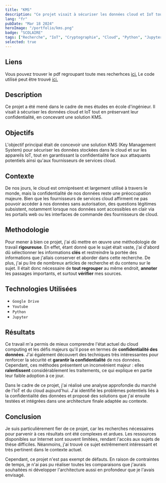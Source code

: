 ```yaml
---
title: "KMS"
description: "Ce projet visait à sécuriser les données cloud et IoT tout en préservant leur confidentialité, en concevant une solution KMS."
lang: "fr"
pubDate: "Mar 18 2024"
heroImage: "/portfolio/kms.png"
badge: "SCOLAIRE"
tags: ["Recherche", "IoT", "Cryptographie", "Cloud", "Python", "Jupyter"]
selected: true
---
```


## **Liens**
Vous pouvez trouver le pdf regroupant toute mes recherhces [ici.](https://drive.google.com/file/d/1UkKAquoLUDmB5lMYlOXcaKfMmTrNvRhJ/view?usp=sharing)
Le code utilisé peut être trouvé [ici.](https://github.com/IssamSisbane/kms)

## **Description**
Ce projet a été mené dans le cadre de mes études en école d'ingénieur. Il visait à sécuriser les données cloud et IoT tout en préservant leur confidentialité, en concevant une solution KMS.

## **Objectifs**
L'objectif principal était de concevoir une solution KMS (Key Management System) pour sécuriser les données stockées dans le cloud et sur les appareils IoT, tout en garantissant la confidentialité face aux attaquants potentiels ainsi qu'aux fournisseurs de services cloud.

## **Contexte**
De nos jours, le cloud est omniprésent et largement utilisé à travers le monde, mais la confidentialité de nos données reste une préoccupation majeure. Bien que les fournisseurs de services cloud affirment ne pas pouvoir accéder à nos données sans autorisation, des questions légitimes subsistent, notamment lorsque nos données sont accessibles en clair via les portails web ou les interfaces de commande des fournisseurs de cloud.


## **Methodologie**
Pour mener à bien ce projet, j'ai dû mettre en œuvre une méthodologie de travail **rigoureuse**. En effet, étant donné que le sujet était vaste, j'ai d'abord dû sélectionner les informations **clés** et restreindre la portée des informations que j'allais conserver et aborder dans cette recherche. De plus, j'ai pu lire de nombreux articles de recherche et du contenu sur le sujet. Il était donc nécessaire de **tout regrouper** au même endroit, **annoter** les passages importants, et surtout **vérifier** mes sources.

## **Technologies Utilisées**
* `Google Drive`
* `Youtube`
* `Python`
* `Jupyter`

## **Résultats**
Ce travail m'a permis de mieux comprendre l'état actuel du cloud computing et les défis majeurs qu'il pose en termes de **confidentialité des données**. J'ai également découvert des techniques très intéressantes pour renforcer la sécurité et **garantir la confidentialité** de nos données. Cependant, ces méthodes présentent un inconvénient majeur : elles **ralentissent** considérablement les traitements, ce qui explique en partie leur faible adoption à ce jour.

Dans le cadre de ce projet, j'ai réalisé une analyse approfondie du marché de l'IoT et du cloud aujourd'hui. J'ai identifié les problèmes potentiels liés à la confidentialité des données et proposé des solutions que j'ai ensuite testées et intégrées dans une architecture finale adaptée au contexte.

## **Conclusion**
Je suis particulièrement fier de ce projet, car les recherches nécessaires pour parvenir à ces résultats ont été complexes et ardues. Les ressources disponibles sur Internet sont souvent limitées, rendant l'accès aux sujets de thèse difficiles. Néanmoins, j'ai trouvé ce sujet extrêmement intéressant et très pertinent dans le contexte actuel.

Cependant, ce projet n'est pas exempt de défauts. En raison de contraintes de temps, je n'ai pas pu réaliser toutes les comparaisons que j'aurais souhaitées ni développer l'architecture aussi en profondeur que je l'avais envisagé.
